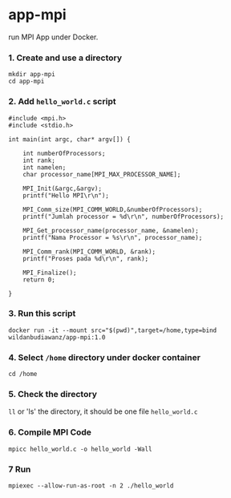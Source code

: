 # app-mpi

run MPI App under Docker.

### 1. Create and use a directory

```
mkdir app-mpi
cd app-mpi
```

### 2. Add ``hello_world.c`` script
```
#include <mpi.h>
#include <stdio.h>

int main(int argc, char* argv[]) {

	int numberOfProcessors;
	int rank;
	int namelen;
	char processor_name[MPI_MAX_PROCESSOR_NAME];

    MPI_Init(&argc,&argv);
	printf("Hello MPI\r\n");

	MPI_Comm_size(MPI_COMM_WORLD,&numberOfProcessors);
	printf("Jumlah processor = %d\r\n", numberOfProcessors);

	MPI_Get_processor_name(processor_name, &namelen);
	printf("Nama Processor = %s\r\n", processor_name);

	MPI_Comm_rank(MPI_COMM_WORLD, &rank);
	printf("Proses pada %d\r\n", rank);	

	MPI_Finalize();
	return 0;

}
```

### 3. Run this script
```
docker run -it --mount src="$(pwd)",target=/home,type=bind wildanbudiawanz/app-mpi:1.0
```

### 4. Select ``/home`` directory under docker container
```
cd /home
```

### 5. Check the directory
`ll` or 'ls' the directory, it should be one file ``hello_world.c``

### 6. Compile MPI Code
```
mpicc hello_world.c -o hello_world -Wall
```
### 7 Run
```
mpiexec --allow-run-as-root -n 2 ./hello_world
```
